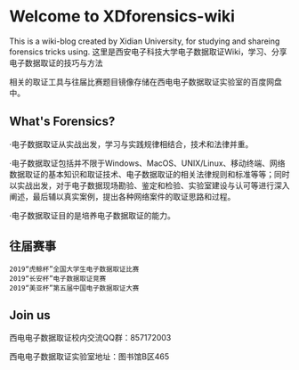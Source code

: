 # Welcome to XDforensics-wiki

This is a wiki-blog created by Xidian University, for studying and shareing forensics tricks using.
这里是西安电子科技大学电子数据取证Wiki，学习、分享电子数据取证的技巧与方法

相关的取证工具与往届比赛题目镜像存储在西电电子数据取证实验室的百度网盘中。

## What's Forensics?

·电子数据取证从实战出发，学习与实践规律相结合，技术和法律并重。

·电子数据取证包括并不限于Windows、MacOS、UNIX/Linux、移动终端、网络数据取证的基本知识和取证技术、电子数据取证的相关法律规则和标准等等；同时以实战出发，对于电子数据现场勘验、鉴定和检验、实验室建设与认可等进行深入阐述，最后辅以真实案例，提出各种网络案件的取证思路和过程。

·电子数据取证目的是培养电子数据取证的能力。


## 往届赛事

    2019“虎鲸杯”全国大学生电子数据取证比赛
	2019“长安杯”电子数据取证竞赛
    2019“美亚杯”第五届中国电子数据取证大赛
	
## Join us

西电电子数据取证校内交流QQ群：857172003

西电电子数据取证实验室地址：图书馆B区465
